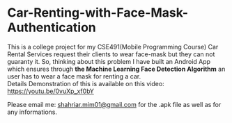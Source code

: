 # Car-Renting-with-Face-Mask-Authentication
This is a college project for my CSE491(Mobile Programming Course)
Car Rental Services request their clients to wear face-mask but they can not guaranty it. So, thinking about this problem I have built an Android App which ensures through **the Machine Learning Face Detection Algorithm** an user has to wear a face mask for renting a car.  
Details Demonstration of this is available on this video: https://youtu.be/0vuXp_xf0bY

Please email me: shahriar.mim01@gmail.com for the .apk file as well as for any informations. 
